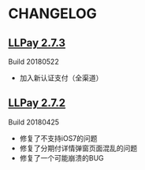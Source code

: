 CHANGELOG
===

## [LLPay 2.7.3](https://github.com/LLPayiOSDev/LLPay/releases/tag/2.7.3) 
Build 20180522

- 加入新认证支付（全渠道）

## [LLPay 2.7.2](https://github.com/LLPayiOSDev/LLPay/releases/tag/2.7.2) 
Build 20180425

- 修复了不支持iOS7的问题
- 修复了分期付详情弹窗页面混乱的问题
- 修复了一个可能崩溃的BUG
